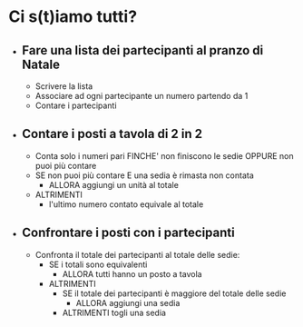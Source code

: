 # Ci s(t)iamo tutti?
- ## Fare una lista dei partecipanti al pranzo di Natale
    - Scrivere la lista
    - Associare ad ogni partecipante un numero partendo da 1
    - Contare i partecipanti
- ## Contare i posti a tavola di 2 in 2
    - Conta solo i numeri pari FINCHE' non finiscono le sedie OPPURE non puoi più contare
    - SE non puoi più contare E una sedia è rimasta non contata
        - ALLORA aggiungi un unità al totale
    - ALTRIMENTI
        - l'ultimo numero contato equivale al totale
- ## Confrontare i posti con i partecipanti
    - Confronta il totale dei partecipanti al totale delle sedie:
        - SE i totali sono equivalenti
            - ALLORA tutti hanno un posto a tavola
        - ALTRIMENTI
            - SE il totale dei partecipanti è maggiore del totale delle sedie
                - ALLORA aggiungi una sedia
            - ALTRIMENTI togli una sedia